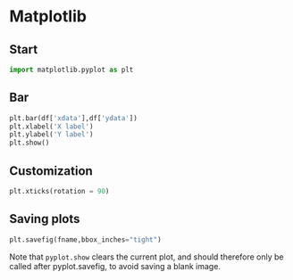 # Matplotlib

## Start

```python
import matplotlib.pyplot as plt
```

## Bar

```python
plt.bar(df['xdata'],df['ydata'])
plt.xlabel('X label')
plt.ylabel('Y label')
plt.show() 
```


## Customization

```python
plt.xticks(rotation = 90)
```


## Saving plots

```python
plt.savefig(fname,bbox_inches="tight")
```
Note that ```pyplot.show``` clears the current plot, and should therefore only be called after pyplot.savefig, to avoid saving a blank image.
